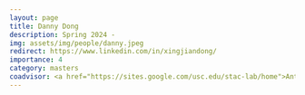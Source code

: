 ```yaml
---
layout: page
title: Danny Dong
description: Spring 2024 -
img: assets/img/people/danny.jpeg
redirect: https://www.linkedin.com/in/xingjiandong/
importance: 4
category: masters
coadvisor: <a href="https://sites.google.com/usc.edu/stac-lab/home">Antonio Ortega</a>
---
```

